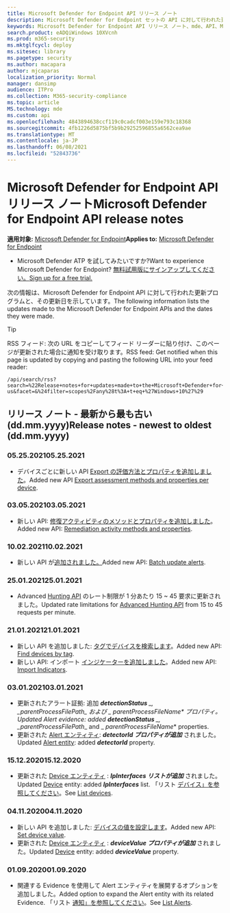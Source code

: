 ```yaml
---
title: Microsoft Defender for Endpoint API リリース ノート
description: Microsoft Defender for Endpoint セットの API に対して行われた更新プログラムのリリース ノート。
keywords: Microsoft Defender for Endpoint API リリース ノート、mde、API、Microsoft Defender for Endpoint API、更新プログラム、メモ、リリース
search.product: eADQiWindows 10XVcnh
ms.prod: m365-security
ms.mktglfcycl: deploy
ms.sitesec: library
ms.pagetype: security
ms.author: macapara
author: mjcaparas
localization_priority: Normal
manager: dansimp
audience: ITPro
ms.collection: M365-security-compliance
ms.topic: article
MS.technology: mde
ms.custom: api
ms.openlocfilehash: 4843894638ccf119c0cadcf003e159e793c18368
ms.sourcegitcommit: 4fb1226d5875bf5b9b29252596855a6562cea9ae
ms.translationtype: MT
ms.contentlocale: ja-JP
ms.lasthandoff: 06/08/2021
ms.locfileid: "52843736"
---
```

# <a name="microsoft-defender-for-endpoint-api-release-notes"></a><span data-ttu-id="cfd0e-104">Microsoft Defender for Endpoint API リリース ノート</span><span class="sxs-lookup"><span data-stu-id="cfd0e-104">Microsoft Defender for Endpoint API release notes</span></span>

<span data-ttu-id="cfd0e-105">**適用対象:** [Microsoft Defender for Endpoint](https://go.microsoft.com/fwlink/?linkid=2154037)</span><span class="sxs-lookup"><span data-stu-id="cfd0e-105">**Applies to:** [Microsoft Defender for Endpoint](https://go.microsoft.com/fwlink/?linkid=2154037)</span></span>

- <span data-ttu-id="cfd0e-106">Microsoft Defender ATP を試してみたいですか?</span><span class="sxs-lookup"><span data-stu-id="cfd0e-106">Want to experience Microsoft Defender for Endpoint?</span></span> [<span data-ttu-id="cfd0e-107">無料試用版にサインアップしてください。</span><span class="sxs-lookup"><span data-stu-id="cfd0e-107">Sign up for a free trial.</span></span>](https://www.microsoft.com/microsoft-365/windows/microsoft-defender-atp?ocid=docs-wdatp-exposedapis-abovefoldlink)

<span data-ttu-id="cfd0e-108">次の情報は、Microsoft Defender for Endpoint API に対して行われた更新プログラムと、その更新日を示しています。</span><span class="sxs-lookup"><span data-stu-id="cfd0e-108">The following information lists the updates made to the Microsoft Defender for Endpoint APIs and the dates they were made.</span></span>

> [!TIP]
> <span data-ttu-id="cfd0e-109">RSS フィード: 次の URL をコピーしてフィード リーダーに貼り付け、このページが更新された場合に通知を受け取ります。</span><span class="sxs-lookup"><span data-stu-id="cfd0e-109">RSS feed: Get notified when this page is updated by copying and pasting the following URL into your feed reader:</span></span>
>
> ```http
> /api/search/rss?search=%22Release+notes+for+updates+made+to+the+Microsoft+Defender+for+Endpoint+set+of+APIs%22&locale=en-us&facet=&%24filter=scopes%2Fany%28t%3A+t+eq+%27Windows+10%27%29
> ```

## <a name="release-notes---newest-to-oldest-ddmmyyyy"></a><span data-ttu-id="cfd0e-110">リリース ノート - 最新から最も古い (dd.mm.yyyy)</span><span class="sxs-lookup"><span data-stu-id="cfd0e-110">Release notes - newest to oldest (dd.mm.yyyy)</span></span>

### <a name="05252021"></a><span data-ttu-id="cfd0e-111">05.25.2021</span><span class="sxs-lookup"><span data-stu-id="cfd0e-111">05.25.2021</span></span>

- <span data-ttu-id="cfd0e-112">デバイスごとに新しい API [Export の評価方法とプロパティを追加しました](get-assessment-methods-properties.md)。</span><span class="sxs-lookup"><span data-stu-id="cfd0e-112">Added new API [Export assessment methods and properties per device](get-assessment-methods-properties.md).</span></span>

### <a name="03052021"></a><span data-ttu-id="cfd0e-113">03.05.2021</span><span class="sxs-lookup"><span data-stu-id="cfd0e-113">03.05.2021</span></span>

- <span data-ttu-id="cfd0e-114">新しい API: [修復アクティビティのメソッドとプロパティを追加しました](get-remediation-methods-properties.md)。</span><span class="sxs-lookup"><span data-stu-id="cfd0e-114">Added new API: [Remediation activity methods and properties](get-remediation-methods-properties.md).</span></span>

### <a name="10022021"></a><span data-ttu-id="cfd0e-115">10.02.2021</span><span class="sxs-lookup"><span data-stu-id="cfd0e-115">10.02.2021</span></span>

- <span data-ttu-id="cfd0e-116">新しい API が[追加されました。](batch-update-alerts.md)</span><span class="sxs-lookup"><span data-stu-id="cfd0e-116">Added new API: [Batch update alerts](batch-update-alerts.md).</span></span>

### <a name="25012021"></a><span data-ttu-id="cfd0e-117">25.01.2021</span><span class="sxs-lookup"><span data-stu-id="cfd0e-117">25.01.2021</span></span>

- <span data-ttu-id="cfd0e-118">Advanced [Hunting API](run-advanced-query-api.md) のレート制限が 1 分あたり 15 ~ 45 要求に更新されました。</span><span class="sxs-lookup"><span data-stu-id="cfd0e-118">Updated rate limitations for [Advanced Hunting API](run-advanced-query-api.md) from 15 to 45 requests per minute.</span></span>

### <a name="21012021"></a><span data-ttu-id="cfd0e-119">21.01.2021</span><span class="sxs-lookup"><span data-stu-id="cfd0e-119">21.01.2021</span></span>

- <span data-ttu-id="cfd0e-120">新しい API を追加しました: [タグでデバイスを検索します](machine-tags.md)。</span><span class="sxs-lookup"><span data-stu-id="cfd0e-120">Added new API: [Find devices by tag](machine-tags.md).</span></span>
- <span data-ttu-id="cfd0e-121">新しい API: インポート [インジケーターを追加しました](import-ti-indicators.md)。</span><span class="sxs-lookup"><span data-stu-id="cfd0e-121">Added new API: [Import Indicators](import-ti-indicators.md).</span></span>

### <a name="03012021"></a><span data-ttu-id="cfd0e-122">03.01.2021</span><span class="sxs-lookup"><span data-stu-id="cfd0e-122">03.01.2021</span></span>

- <span data-ttu-id="cfd0e-123">更新されたアラート証拠: 追加 ***detectionStatus** _, _*_parentProcessFilePath_*_ および _ *_parentProcessFileName_** プロパティ。</span><span class="sxs-lookup"><span data-stu-id="cfd0e-123">Updated Alert evidence: added ***detectionStatus** _, _*_parentProcessFilePath_*_ and _ *_parentProcessFileName_** properties.</span></span>
- <span data-ttu-id="cfd0e-124">更新された [Alert エンティティ](alerts.md): ***detectorId プロパティが追加*** されました。</span><span class="sxs-lookup"><span data-stu-id="cfd0e-124">Updated [Alert entity](alerts.md): added ***detectorId*** property.</span></span>

### <a name="15122020"></a><span data-ttu-id="cfd0e-125">15.12.2020</span><span class="sxs-lookup"><span data-stu-id="cfd0e-125">15.12.2020</span></span>

- <span data-ttu-id="cfd0e-126">更新された [Device エンティティ](machine.md) : ***IpInterfaces リストが追加*** されました。</span><span class="sxs-lookup"><span data-stu-id="cfd0e-126">Updated [Device](machine.md) entity: added ***IpInterfaces*** list.</span></span> <span data-ttu-id="cfd0e-127">「リスト [デバイス」を参照してください](get-machines.md)。</span><span class="sxs-lookup"><span data-stu-id="cfd0e-127">See [List devices](get-machines.md).</span></span>

### <a name="04112020"></a><span data-ttu-id="cfd0e-128">04.11.2020</span><span class="sxs-lookup"><span data-stu-id="cfd0e-128">04.11.2020</span></span>

- <span data-ttu-id="cfd0e-129">新しい API を追加しました: [デバイスの値を設定します](set-device-value.md)。</span><span class="sxs-lookup"><span data-stu-id="cfd0e-129">Added new API: [Set device value](set-device-value.md).</span></span>
- <span data-ttu-id="cfd0e-130">更新された [Device エンティティ](machine.md) : ***deviceValue プロパティが追加*** されました。</span><span class="sxs-lookup"><span data-stu-id="cfd0e-130">Updated [Device](machine.md) entity: added ***deviceValue*** property.</span></span>

### <a name="01092020"></a><span data-ttu-id="cfd0e-131">01.09.2020</span><span class="sxs-lookup"><span data-stu-id="cfd0e-131">01.09.2020</span></span>

- <span data-ttu-id="cfd0e-132">関連する Evidence を使用して Alert エンティティを展開するオプションを追加しました。</span><span class="sxs-lookup"><span data-stu-id="cfd0e-132">Added option to expand the Alert entity with its related Evidence.</span></span> <span data-ttu-id="cfd0e-133">「リスト [通知」を参照してください](get-alerts.md)。</span><span class="sxs-lookup"><span data-stu-id="cfd0e-133">See [List Alerts](get-alerts.md).</span></span>
